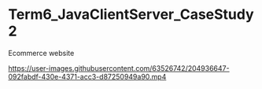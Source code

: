 # Term6_JavaClientServer_CaseStudy2
Ecommerce website


https://user-images.githubusercontent.com/63526742/204936647-092fabdf-430e-4371-acc3-d87250949a90.mp4

